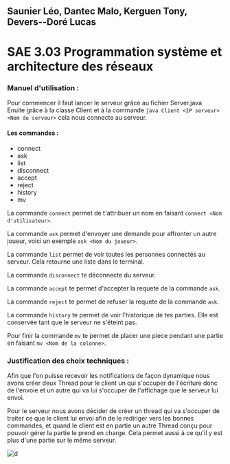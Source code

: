 ## Saunier Léo, Dantec Malo, Kerguen Tony, Devers--Doré Lucas

# SAE 3.03 Programmation système et architecture des réseaux

### Manuel d'utilisation : 

Pour commencer il faut lancer le serveur grâce au fichier  Server.java  
Enuite grâce à la classe Client et à la commande ``java Client <IP serveur> <Nom du serveur>`` cela nous connecte au serveur.

#### Les commandes : 

- connect
- ask
- list
- disconnect 
- accept
- reject
- history
- mv

La commande ``connect`` permet de t'attribuer un nom en faisant ``connect <Nom d'utilisateur>``.  

La commande ``ask`` permet d'envoyer une demande pour affronter un autre joueur, voici un exemple ``ask <Nom du joueur>``.

La commande ``list`` permet de voir toutes les personnes connectés au serveur. Cela retourne une liste dans le terminal. 

La commande ``disconnect`` te déconnecte du serveur.

La commande ``accept`` te permet d'accepter la requete de la commande ``ask``.

La commande ``reject`` te permet de refuser la requete de la commande ``ask``.

La commande ``history`` te permet de voir l'historique de tes parties. Elle est conservée tant que le serveur ne s'éteint pas.  

Pour finir la commande ``mv`` te permet de placer une piece pendant une partie en faisant ``mv <Nom de la colonne>``. 

### Justification des choix techniques :

Afin que l'on puisse recevoir les notifications de façon dynamique nous avons créer deux Thread pour le client un qui s'occuper de l'écriture donc de l'envoie et un autre qui va lui s'occuper de l'affichage que le serveur lui envoi.

Pour le serveur nous avons décider de créer un thread qui va s'occuper de traiter ce que le client lui envoi afin de le rediriger vers les bonnes commandes, et quand le client est en partie un autre Thread conçu pour pouvoir gérer la partie le prend en charge. Cela permet aussi à ce qu'il y est plus d'une partie sur le même serveur.


![d](https://github.com/user-attachments/assets/ab2d92c7-bdc0-49ae-b1d0-e10fe18027a9)
